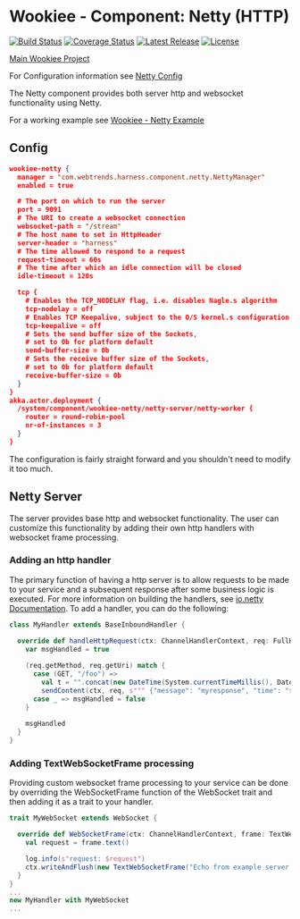 # Wookiee - Component: Netty (HTTP)

[![Build Status](https://travis-ci.org/Webtrends/wookiee-netty.svg?branch=master)](https://travis-ci.org/Webtrends/wookiee-netty) [![Coverage Status](https://coveralls.io/repos/Webtrends/wookiee-netty/badge.svg?branch=master&service=github)](https://coveralls.io/github/Webtrends/wookiee-netty?branch=master) [![Latest Release](https://img.shields.io/github/release/webtrends/wookiee-netty.svg)](https://github.com/Webtrends/wookiee-netty/releases) [![License](http://img.shields.io/:license-Apache%202-red.svg)](http://www.apache.org/licenses/LICENSE-2.0.txt)

[Main Wookiee Project](https://github.com/Webtrends/wookiee)

For Configuration information see [Netty Config](docs/config.md)

The Netty component provides both server http and websocket functionality using Netty.

For a working example see [Wookiee - Netty Example](example-netty)

## Config
```json
wookiee-netty {
  manager = "com.webtrends.harness.component.netty.NettyManager"
  enabled = true

  # The port on which to run the server
  port = 9091
  # The URI to create a websocket connection
  websocket-path = "/stream"
  # The host name to set in HttpHeader
  server-header = "harness"
  # The time allowed to respond to a request
  request-timeout = 60s
  # The time after which an idle connection will be closed
  idle-timeout = 120s

  tcp {
    # Enables the TCP_NODELAY flag, i.e. disables Nagle.s algorithm
    tcp-nodelay = off
    # Enables TCP Keepalive, subject to the O/S kernel.s configuration
    tcp-keepalive = off
    # Sets the send buffer size of the Sockets,
    # set to 0b for platform default
    send-buffer-size = 0b
    # Sets the receive buffer size of the Sockets,
    # set to 0b for platform default
    receive-buffer-size = 0b
  }
}
akka.actor.deployment {
  /system/component/wookiee-netty/netty-server/netty-worker {
    router = round-robin-pool
    nr-of-instances = 3
  }
}
```

The configuration is fairly straight forward and you shouldn't need to modify it too much.

## Netty Server
The server provides base http and websocket functionality.  The user can customize this functionality by adding their own http handlers with websocket frame processing.

### Adding an http handler
The primary function of having a http server is to allow requests to be made to your service and a subsequent response after some business logic is executed. For more information on building the handlers, see [io.netty Documentation](http://io.netty/wiki). To add a handler, you can do the following:
```Scala
class MyHandler extends BaseInboundHandler {

  override def handleHttpRequest(ctx: ChannelHandlerContext, req: FullHttpRequest) : Boolean =  {
    var msgHandled = true
    
    (req.getMethod, req.getUri) match {
      case (GET, "/foo") =>
        val t = "".concat(new DateTime(System.currentTimeMillis(), DateTimeZone.UTC).toString)
        sendContent(ctx, req, s""" {"message": "myresponse", "time": "$t"} """, "application/json")
      case _ => msgHandled = false
    }
    
    msgHandled
  }
}
```

### Adding TextWebSocketFrame processing
Providing custom websocket frame processing to your service can be done by overriding the WebSocketFrame function of the WebSocket trait and then adding it as a trait to your handler.
```Scala
trait MyWebSocket extends WebSocket {

  override def WebSocketFrame(ctx: ChannelHandlerContext, frame: TextWebSocketFrame): Unit = {
    val request = frame.text()

    log.info(s"request: $request")
    ctx.writeAndFlush(new TextWebSocketFrame("Echo from example server: ".concat(request.toString)))
  }
}
...
new MyHandler with MyWebSocket
...
```


